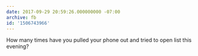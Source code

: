 ```yaml
---
date: 2017-09-29 20:59:26.000000000 -07:00
archive: fb
id: '1506743966'
---
```


How many times have you pulled your phone out and tried to open list this evening?
